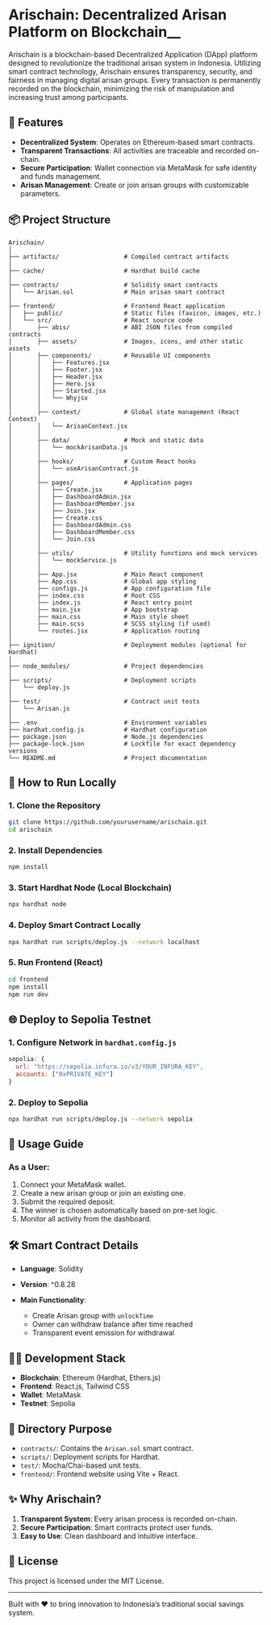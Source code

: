 # Arischain: Decentralized Arisan Platform on Blockchain__

Arischain is a blockchain-based Decentralized Application (DApp) platform designed to revolutionize the traditional arisan system in Indonesia. Utilizing smart contract technology, Arischain ensures transparency, security, and fairness in managing digital arisan groups. Every transaction is permanently recorded on the blockchain, minimizing the risk of manipulation and increasing trust among participants.

## 🚀 Features

* **Decentralized System**: Operates on Ethereum-based smart contracts.
* **Transparent Transactions**: All activities are traceable and recorded on-chain.
* **Secure Participation**: Wallet connection via MetaMask for safe identity and funds management.
* **Arisan Management**: Create or join arisan groups with customizable parameters.

## 📦 Project Structure

```
Arischain/
│
├── artifacts/                  # Compiled contract artifacts
│
├── cache/                      # Hardhat build cache
│
├── contracts/                  # Solidity smart contracts
│   └── Arisan.sol              # Main arisan smart contract
│
├── frontend/                   # Frontend React application
│   ├── public/                 # Static files (favicon, images, etc.)
│   └── src/                    # React source code
│       ├── abis/               # ABI JSON files from compiled contracts
│       ├── assets/             # Images, icons, and other static assets
│       ├── components/         # Reusable UI components
│       │   ├── Features.jsx
│       │   ├── Footer.jsx
│       │   ├── Header.jsx
│       │   ├── Hero.jsx
│       │   ├── Started.jsx
│       │   └── Whyjsx
│       │
│       ├── context/            # Global state management (React Context)
│       │   └── ArisanContext.jsx
│       │
│       ├── data/               # Mock and static data
│       │   └── mockArisanData.js
│       │
│       ├── hooks/              # Custom React hooks
│       │   └── useArisanContract.js
│       │
│       ├── pages/              # Application pages
│       │   ├── Create.jsx
│       │   ├── DashboardAdmin.jsx
│       │   ├── DashboardMember.jsx
│       │   ├── Join.jsx
│       │   ├── Create.css
│       │   ├── DashboardAdmin.css
│       │   ├── DashboardMember.css
│       │   └── Join.css
│       │
│       ├── utils/              # Utility functions and mock services
│       │   └── mockService.js
│       │
│       ├── App.jsx             # Main React component
│       ├── App.css             # Global app styling
│       ├── configs.js          # App configuration file
│       ├── index.css           # Root CSS
│       ├── index.js            # React entry point
│       ├── main.jsx            # App bootstrap
│       ├── main.css            # Main style sheet
│       ├── main.scss           # SCSS styling (if used)
│       └── routes.jsx          # Application routing
│
├── ignition/                   # Deployment modules (optional for Hardhat)
│
├── node_modules/               # Project dependencies
│
├── scripts/                    # Deployment scripts
│   └── deploy.js
│
├── test/                       # Contract unit tests
│   └── Arisan.js
│
├── .env                        # Environment variables
├── hardhat.config.js           # Hardhat configuration
├── package.json                # Node.js dependencies
├── package-lock.json           # Lockfile for exact dependency versions
└── README.md                   # Project documentation

```

## 🧪 How to Run Locally

### 1. Clone the Repository

```bash
git clone https://github.com/yourusername/arischain.git
cd arischain
```

### 2. Install Dependencies

```bash
npm install
```

### 3. Start Hardhat Node (Local Blockchain)

```bash
npx hardhat node
```

### 4. Deploy Smart Contract Locally

```bash
npx hardhat run scripts/deploy.js --network localhost
```

### 5. Run Frontend (React)

```bash
cd frontend
npm install
npm run dev
```

## 🌐 Deploy to Sepolia Testnet

### 1. Configure Network in `hardhat.config.js`

```javascript
sepolia: {
  url: "https://sepolia.infura.io/v3/YOUR_INFURA_KEY",
  accounts: ["0xPRIVATE_KEY"]
}
```

### 2. Deploy to Sepolia

```bash
npx hardhat run scripts/deploy.js --network sepolia
```

## 📖 Usage Guide

### As a User:

1. Connect your MetaMask wallet.
2. Create a new arisan group or join an existing one.
3. Submit the required deposit.
4. The winner is chosen automatically based on pre-set logic.
5. Monitor all activity from the dashboard.

## 🛠 Smart Contract Details

* **Language**: Solidity
* **Version**: ^0.8.28
* **Main Functionality**:

  * Create Arisan group with `unlockTime`
  * Owner can withdraw balance after time reached
  * Transparent event emission for withdrawal

## 👨‍💻 Development Stack

* **Blockchain**: Ethereum (Hardhat, Ethers.js)
* **Frontend**: React.js, Tailwind CSS
* **Wallet**: MetaMask
* **Testnet**: Sepolia

## 📂 Directory Purpose

* `contracts/`: Contains the `Arisan.sol` smart contract.
* `scripts/`: Deployment scripts for Hardhat.
* `test/`: Mocha/Chai-based unit tests.
* `frontend/`: Frontend website using Vite + React.

## ✨ Why Arischain?

1. **Transparent System**: Every arisan process is recorded on-chain.
2. **Secure Participation**: Smart contracts protect user funds.
3. **Easy to Use**: Clean dashboard and intuitive interface.

## 🧾 License

This project is licensed under the MIT License.

---

Built with ❤️ to bring innovation to Indonesia’s traditional social savings system.
